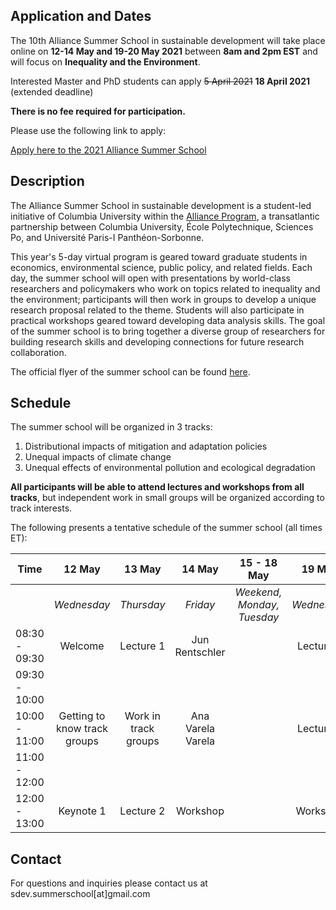 ## Application and Dates

The 10th Alliance Summer School in sustainable development will take place online on **12-14 May and 19-20 May 2021** between **8am and 2pm EST** and will focus on **Inequality and the Environment**. 

Interested Master and PhD students can apply  ~~5 April 2021~~  **18 April 2021** (extended deadline)

**There is no fee required for participation.**

Please use the following link to apply:

[Apply here to the 2021 Alliance Summer School](http://tinyurl.com/sdev2021)



## Description 

The Alliance Summer School in sustainable development is a student-led initiative of Columbia University within the [Alliance Program](https://alliance.columbia.edu/), a transatlantic partnership between Columbia University, École Polytechnique, Sciences Po, and Université Paris-I Panthéon-Sorbonne. 

This year's 5-day virtual program is geared toward graduate students in economics, environmental science, public policy, and related fields. Each day, the summer school will open with presentations by world-class researchers and policymakers who work on topics related to inequality and the environment; participants will then work in groups to develop a unique research proposal related to the theme. Students will also participate in practical workshops geared toward developing data analysis skills. The goal of the summer school is to bring together a diverse group of researchers for building research skills and developing connections for future research collaboration.

The official flyer of the summer school can be found [here](https://github.com/sdev-summerschool/site-2021/tree/main/Material/Flyer.pdf).



## Schedule

The summer school will be organized in 3 tracks: 

1. Distributional impacts of mitigation and adaptation policies
2. Unequal impacts of climate change
3. Unequal effects of environmental pollution and ecological degradation

**All participants will be able to attend lectures and workshops from all tracks**, but independent work in small groups will be organized according to track interests. 

The following presents a tentative schedule of the summer school (all times ET):

| Time          |            12 May            |        13 May        |      14 May       |        15 - 18 May         |   19 May    |            20 May            |
| ------------- | :--------------------------: | :------------------: | :---------------: | :------------------------: | :---------: | :--------------------------: |
|               |         *Wednesday*          |      *Thursday*      |     *Friday*      | *Weekend, Monday, Tuesday* | *Wednesday* |          *Thursday*          |
| 08:30 - 09:30 |           Welcome            |      Lecture 1       |  Jun Rentschler   |                            |  Lecture 5  |  Keynote 2: Joseph Stiglitz  |
| 09:30 - 10:00 |                              |                      |                   |                            |             |                              |
| 10:00 - 11:00 | Getting to know track groups | Work in track groups | Ana Varela Varela |                            |  Lecture 6  | Discussing Research Projects |
| 11:00 - 12:00 |                              |                      |                   |                            |             |                              |
| 12:00 - 13:00 |          Keynote 1           |      Lecture 2       |     Workshop      |                            |  Workshop   |           Goodbye            |





## Contact

For questions and inquiries please contact us at sdev.summerschool[at]gmail.com
